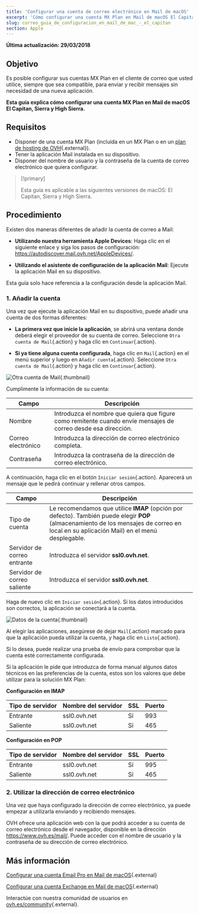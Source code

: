 ```yaml
---
title: 'Configurar una cuenta de correo electrónico en Mail de macOS'
excerpt: 'Cómo configurar una cuenta MX Plan en Mail de macOS El Capitan, Sierra y High Sierra'
slug: correo_guia_de_configuracion_en_mail_de_mac_-_el_capitan
section: Apple
---
```


**Última actualización: 29/03/2018**

## Objetivo

Es posible configurar sus cuentas MX Plan en el cliente de correo que usted utilice, siempre que sea compatible, para enviar y recibir mensajes sin necesidad de una nueva aplicación.

**Esta guía explica cómo configurar una cuenta MX Plan en Mail de macOS El Capitan, Sierra y High Sierra.**

## Requisitos

- Disponer de una cuenta MX Plan (incluida en un MX Plan o en un [plan de hosting de OVH](https://www.ovh.es/hosting/){.external}).
- Tener la aplicación Mail instalada en su dispositivo.
- Disponer del nombre de usuario y la contraseña de la cuenta de correo electrónico que quiera configurar.

> [!primary]
>
> Esta guía es aplicable a las siguientes versiones de macOS: El Capitan, Sierra y High Sierra.
>

## Procedimiento

Existen dos maneras diferentes de añadir la cuenta de correo a Mail:

- **Utilizando nuestra herramienta Apple Devices**: Haga clic en el siguiente enlace y siga los pasos de configuración: <https://autodiscover.mail.ovh.net/AppleDevices/>.

- **Utilizando el asistente de configuración de la aplicación Mail**: Ejecute la aplicación Mail en su dispositivo.

Esta guía solo hace referencia a la configuración desde la aplicación Mail.

### 1. Añadir la cuenta

Una vez que ejecute la aplicación Mail en su dispositivo, puede añadir una cuenta de dos formas diferentes:

- **La primera vez que inicie la aplicación**, se abrirá una ventana donde deberá elegir el proveedor de su cuenta de correo. Seleccione `Otra cuenta de Mail`{.action} y haga clic en `Continuar`{.action}.

- **Si ya tiene alguna cuenta configurada**, haga clic en `Mail`{.action} en el menú superior y luego en `Añadir cuenta`{.action}. Seleccione `Otra cuenta de Mail`{.action} y haga clic en `Continuar`{.action}.

![Otra cuenta de Mail](images/configuration-mail-macos-step1.png){.thumbnail}

Cumplimente la información de su cuenta:

|Campo|Descripción|
|---|---|
|Nombre|Introduzca el nombre que quiera que figure como remitente cuando envíe mensajes de correo desde esa dirección.|
|Correo electrónico|Introduzca la dirección de correo electrónico completa.|
|Contraseña|Introduzca la contraseña de la dirección de correo electrónico.|

A continuación, haga clic en el botón `Iniciar sesión`{.action}. Aparecerá un mensaje que le pedirá continuar y rellenar otros campos.

|Campo|Descripción|
|---|---|
|Tipo de cuenta|Le recomendamos que utilice **IMAP** (opción por defecto). También puede elegir **POP** (almacenamiento de los mensajes de correo en local en su aplicación Mail) en el menú desplegable.|
|Servidor de correo entrante|Introduzca el servidor **ssl0.ovh.net**.|
|Servidor de correo saliente|Introduzca el servidor **ssl0.ovh.net**.|

Haga de nuevo clic en `Iniciar sesión`{.action}. Si los datos introducidos son correctos, la aplicación se conectará a la cuenta.

![Datos de la cuenta](images/configuration-mail-macos-step2.png){.thumbnail}

Al elegir las aplicaciones, asegúrese de dejar `Mail`{.action} marcado para que la aplicación pueda utilizar la cuenta, y haga clic en `Listo`{.action}.

Si lo desea, puede realizar una prueba de envío para comprobar que la cuenta esté correctamente configurada.

Si la aplicación le pide que introduzca de forma manual algunos datos técnicos en las preferencias de la cuenta, estos son los valores que debe utilizar para la solución MX Plan:

**Configuración en IMAP**

|Tipo de servidor|Nombre del servidor|SSL|Puerto|
|---|---|---|---|
|Entrante|ssl0.ovh.net|Sí|993|
|Saliente|ssl0.ovh.net|Sí|465| 

**Configuración en POP**

|Tipo de servidor|Nombre del servidor|SSL|Puerto|
|---|---|---|---|
|Entrante|ssl0.ovh.net|Sí|995|
|Saliente|ssl0.ovh.net|Sí|465|

### 2. Utilizar la dirección de correo electrónico

Una vez que haya configurado la dirección de correo electrónico, ya puede empezar a utilizarla enviando y recibiendo mensajes.

OVH ofrece una aplicación web con la que podrá acceder a su cuenta de correo electrónico desde el navegador, disponible en la dirección <https://www.ovh.es/mail/>. Puede acceder con el nombre de usuario y la contraseña de su dirección de correo electrónico.

## Más información

[Configurar una cuenta Email Pro en Mail de macOS](https://docs.ovh.com/es/emails-pro/configurar-email-pro-mail-macos/){.external}

[Configurar una cuenta Exchange en Mail de macOS](https://docs.ovh.com/es/microsoft-collaborative-solutions/configuracion-mail-macos/){.external}

Interactúe con nuestra comunidad de usuarios en [ovh.es/community](https://www.ovh.es/community/){.external}.